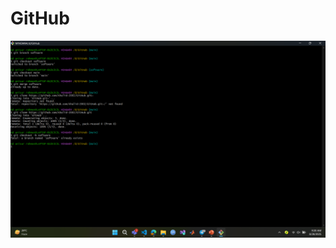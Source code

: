 # GitHub
![image alt](https://github.com/Khalid-2002/GitHub/blob/023497ee3298a760878de7f2aca37679d69fab48/Screenshot%202025-08-28%20092042.png)
